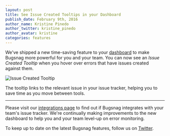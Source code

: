 ```yaml
---
layout: post
title: See Issue Created Tooltips in your Dashboard
publish_date: February 9th, 2016
author_name: Kristine Pinedo
author_twitter: kristine_pinedo
author_avatar: kristine
categories: features
---
```


We've shipped a new time-saving feature to your [dashboard](https://app.bugsnag.com/user/sign_in) to make Bugsnag more powerful for you and your team. You can now see an *Issue Created Tooltip* when you hover over errors that have issues created against them.

![Issue Created Tooltip](/img/posts/issue-created-tooltip.jpg)  

The tooltip links to the relevant issue in your issue tracker, helping you to save time as you move between tools.

---

Please visit our [integrations page](https://www.bugsnag.com/integrations/) to find out if Bugsnag integrates with your team's issue tracker. We're continually making improvements to the new dashboard to help you and your team level-up on error monitoring.

To keep up to date on the latest Bugsnag features, follow us on [Twitter](https://twitter.com/bugsnag).
